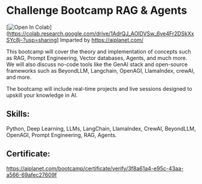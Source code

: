 # Challenge Bootcamp RAG & Agents
[![Open In Colab](https://colab.research.google.com/assets/colab-badge.svg)](https://colab.research.google.com/drive/1AdrQJ_AOlDVSw_6ve4Fr2DSkXxSYc8j-?usp=sharing]
Imparted by https://aiplanet.com/ 

This bootcamp will cover the theory and implementation of concepts such as RAG, Prompt Engineering, Vector databases, Agents, and much more. We will also discuss no-code tools like the GenAI stack and open-source frameworks such as BeyondLLM, Langchain, OpenAGI, LlamaIndex, crewAI, and more.

The bootcamp will include real-time projects and live sessions designed to upskill your knowledge in AI.

## Skills:

Python, Deep Learning, LLMs, LangChain, LlamaIndex, CrewAI, BeyondLLM, OpenAGI, Prompt Engineering, RAG, Agents.

## Certificate:

https://aiplanet.com/bootcamp/certificate/verify/3f8a61a4-e95c-43aa-a566-69afec27609f
